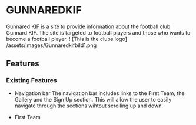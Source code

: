 # GUNNAREDKIF

Gunnared KIF is a site to provide information about the football club Gunnard KIF.
The site is targeted to football players and those who wants to become a football player.
! [This is the clubs logo] /assets/images/Gunnaredkifbild1.png

## Features

### Existing Features
- Navigation bar
The navigation bar includes links to the First Team, the Gallery and the Sign Up section. 
This will allow the user to easily navigate through the sections wihtout scrolling up and down.

- First Team
